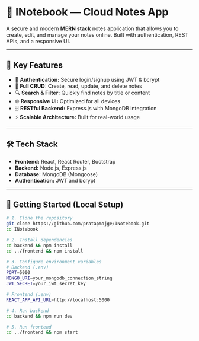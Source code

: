 # 📝 INotebook — Cloud Notes App

A secure and modern **MERN stack** notes application that allows you to create, edit, and manage your notes online. Built with authentication, REST APIs, and a responsive UI.

---

## 🚀 Key Features

- 🔐 **Authentication:** Secure login/signup using JWT & bcrypt  
- 📝 **Full CRUD:** Create, read, update, and delete notes  
- 🔍 **Search & Filter:** Quickly find notes by title or content  
- 🌐 **Responsive UI:** Optimized for all devices  
- 🗄️ **RESTful Backend:** Express.js with MongoDB integration  
- ⚡ **Scalable Architecture:** Built for real-world usage  

---

## 🛠 Tech Stack

- **Frontend:** React, React Router, Bootstrap  
- **Backend:** Node.js, Express.js  
- **Database:** MongoDB (Mongoose)  
- **Authentication:** JWT and bcrypt  

---

## 🧩 Getting Started (Local Setup)

```bash
# 1. Clone the repository
git clone https://github.com/pratapmajge/INotebook.git
cd INotebook

# 2. Install dependencies
cd backend && npm install
cd ../frontend && npm install

# 3. Configure environment variables
# Backend (.env)
PORT=5000
MONGO_URI=your_mongodb_connection_string
JWT_SECRET=your_jwt_secret_key

# Frontend (.env)
REACT_APP_API_URL=http://localhost:5000

# 4. Run backend
cd backend && npm run dev

# 5. Run frontend
cd ../frontend && npm start
